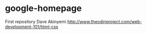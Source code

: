 # google-homepage
First repository
Dave Akinyemi
http://www.theodinproject.com/web-development-101/html-css
